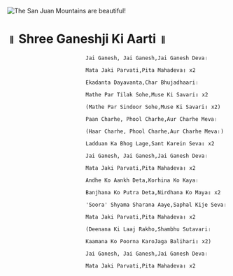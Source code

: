  ![The San Juan Mountains are beautiful!](lib/assets/images/artis/img.png "San Juan Mountains")

#           ॥ Shree Ganeshji Ki Aarti ॥

                             Jai Ganesh, Jai Ganesh,Jai Ganesh Deva।

                             Mata Jaki Parvati,Pita Mahadeva॥ x2

                             Ekadanta Dayavanta,Char Bhujadhaari।

                             Mathe Par Tilak Sohe,Muse Ki Savari॥ x2

                             (Mathe Par Sindoor Sohe,Muse Ki Savari॥ x2)

                             Paan Charhe, Phool Charhe,Aur Charhe Meva।

                             (Haar Charhe, Phool Charhe,Aur Charhe Meva।)

                             Ladduan Ka Bhog Lage,Sant Karein Seva॥ x2

                             Jai Ganesh, Jai Ganesh,Jai Ganesh Deva।

                             Mata Jaki Parvati,Pita Mahadeva॥ x2

                             Andhe Ko Aankh Deta,Korhina Ko Kaya।

                             Banjhana Ko Putra Deta,Nirdhana Ko Maya॥ x2

                             'Soora' Shyama Sharana Aaye,Saphal Kije Seva।

                             Mata Jaki Parvati,Pita Mahadeva॥ x2

                             (Deenana Ki Laaj Rakho,Shambhu Sutavari।

                             Kaamana Ko Poorna KaroJaga Balihari॥ x2)

                             Jai Ganesh, Jai Ganesh,Jai Ganesh Deva।

                             Mata Jaki Parvati,Pita Mahadeva॥ x2

